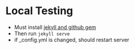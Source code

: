 Local Testing
=============

* Must install [jekyll and github gem](https://help.github.com/articles/setting-up-your-github-pages-site-locally-with-jekyll/#keeping-your-site-up-to-date-with-the-github-pages-gem)
* Then run ```jekyll serve```
* if _config.yml is changed, should restart server